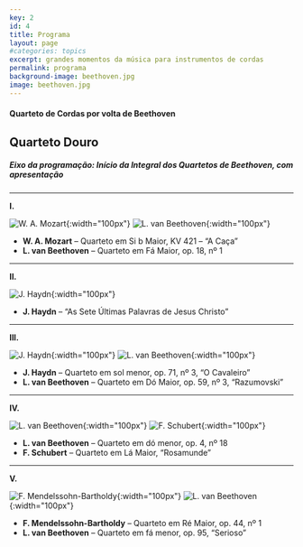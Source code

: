 ```yaml
---
key: 2
id: 4
title: Programa
layout: page
#categories: topics
excerpt: grandes momentos da música para instrumentos de cordas
permalink: programa
background-image: beethoven.jpg
image: beethoven.jpg
---
```

#### Quarteto de Cordas por volta de Beethoven

## Quarteto Douro

##### Eixo da programação: Início da Integral dos Quartetos de Beethoven, com apresentação
---


**I.**

![W. A. Mozart](https://www.wien.info/media/images/mozart-gemaelde-von-barbara-krafft-3to2.jpeg){:width="100px"}
![L. van Beethoven](https://upload.wikimedia.org/wikipedia/commons/thumb/6/6f/Beethoven.jpg/1200px-Beethoven.jpg){:width="100px"}

- **W. A. Mozart** – Quarteto em Si b Maior, KV 421 – “A Caça”
- **L. van Beethoven** – Quarteto em Fá Maior, op. 18, nº 1

---

**II.**

![J. Haydn](https://upload.wikimedia.org/wikipedia/commons/0/05/Joseph_Haydn.jpg){:width="100px"}

- **J. Haydn** – “As Sete Últimas Palavras de Jesus Christo”

---

**III.**

![J. Haydn](https://upload.wikimedia.org/wikipedia/commons/0/05/Joseph_Haydn.jpg){:width="100px"}
![L. van Beethoven](https://upload.wikimedia.org/wikipedia/commons/thumb/6/6f/Beethoven.jpg/1200px-Beethoven.jpg){:width="100px"}

- **J. Haydn** – Quarteto em sol menor, op. 71, nº 3, “O Cavaleiro”
- **L. van Beethoven** – Quarteto em Dó Maior, op. 59, nº 3, “Razumovski”

---

**IV.**

![L. van Beethoven](https://upload.wikimedia.org/wikipedia/commons/thumb/6/6f/Beethoven.jpg/1200px-Beethoven.jpg){:width="100px"}
![F. Schubert](https://upload.wikimedia.org/wikipedia/commons/thumb/0/0d/Franz_Schubert_by_Wilhelm_August_Rieder_1875.jpg/220px-Franz_Schubert_by_Wilhelm_August_Rieder_1875.jpg){:width="100px"}

- **L. van Beethoven** – Quarteto em dó menor, op. 4, nº 18
- **F. Schubert** – Quarteto em Lá Maior, “Rosamunde”

---

**V.**

![F. Mendelssohn-Bartholdy](https://i.ytimg.com/vi/Vnh7gO95yIk/maxresdefault.jpg){:width="100px"}
![L. van Beethoven](https://upload.wikimedia.org/wikipedia/commons/thumb/6/6f/Beethoven.jpg/1200px-Beethoven.jpg){:width="100px"}

- **F. Mendelssohn-Bartholdy** – Quarteto em Ré Maior, op. 44, nº 1
- **L. van Beethoven** – Quarteto em fá menor, op. 95, “Serioso”
